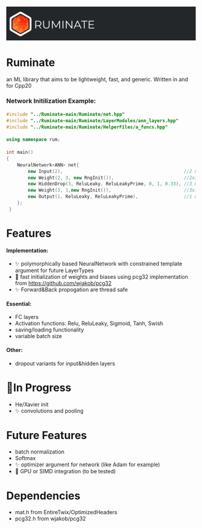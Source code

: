 ![Ruminate Logo](https://github.com/EntireTwix/Ruminate/blob/main/Banner.png)
# Ruminate
an ML library that aims to be lightweight, fast, and generic. Written in and for Cpp20

### Network Initilization Example:
```cpp
#include "../Ruminate-main/Ruminate/net.hpp"
#include "../Ruminate-main/Ruminate/LayerModules/ann_layers.hpp"
#include "../Ruminate-main/Ruminate/HelperFiles/a_funcs.hpp"

using namespace rum;

int main()
{
    NeuralNetwork<ANN> net{
        new Input(2),                                             //2 node input
        new Weight(2, 3, new RngInit()),                          //2x3 weights
        new HiddenDrop(3, ReluLeaky, ReluLeakyPrime, 0, 1, 0.33), //3 node hidden layer with dropout of 33%
        new Weight(3, 1,new RngInit()),                           //3x1 weights
        new Output(1, ReluLeaky, ReluLeakyPrime),                 //1 output node
    };
 }
 ```

# Features
#### Implementation:
* :sparkles: polymorphically based NeuralNetwork with constrained template argument for future LayerTypes
* :racehorse: fast initialization of weights and biases using pcg32 implementation from https://github.com/wjakob/pcg32
* :sparkles: Forward&Back propogation are thread safe
#### Essential:
* FC layers
* Activation functions: Relu, ReluLeaky, Sigmoid, Tanh, Swish
* saving/loading functionality
* variable batch size
#### Other:
* dropout variants for input&hidden layers

# :construction:In Progress
* He/Xavier init
* :sparkles: convolutions and pooling

# Future Features
* batch normalization
* Softmax
* :sparkles: optimizer argument for network (like Adam for example)
* :racehorse: GPU or SIMD integration (to be tested)

# Dependencies
* mat.h    from EntireTwix/OptimizedHeaders
* pcg32.h  from wjakob/pcg32
